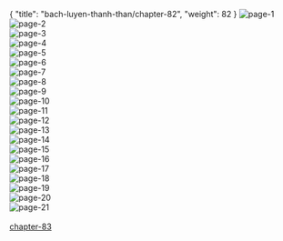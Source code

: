 { "title": "bach-luyen-thanh-than/chapter-82", "weight": 82 }
<img src="bach-luyen-thanh-than_0082_01-69c9bcaf14251958552ebca37f308ce6.webp" alt="page-1" origin="http://storage.fshare.vn/Test-vechai/1501572728-Bach-Luyen-Thanh-Than-Chapter-81-02.jpg"><br/>
<img src="bach-luyen-thanh-than_0082_02-dff855fe713bf54d3960c9b2336deb56.webp" alt="page-2" origin="http://storage.fshare.vn/Test-vechai/1501572728-Bach-Luyen-Thanh-Than-Chapter-81-03.jpg"><br/>
<img src="bach-luyen-thanh-than_0082_03-e508fb1680f616c131d7b7fdd247939a.webp" alt="page-3" origin="http://storage.fshare.vn/Test-vechai/1501572728-Bach-Luyen-Thanh-Than-Chapter-81-04.jpg"><br/>
<img src="bach-luyen-thanh-than_0082_04-152d73cf6f9b4776ea26aa57da602e71.webp" alt="page-4" origin="http://storage.fshare.vn/Test-vechai/1501572728-Bach-Luyen-Thanh-Than-Chapter-81-05.jpg"><br/>
<img src="bach-luyen-thanh-than_0082_05-42762d4b3e883db8638e20ec3f0bbd31.webp" alt="page-5" origin="http://storage.fshare.vn/Test-vechai/1501572728-Bach-Luyen-Thanh-Than-Chapter-81-06.jpg"><br/>
<img src="bach-luyen-thanh-than_0082_06-d946a273cfd4edf4bb7614ab60a6321b.webp" alt="page-6" origin="http://storage.fshare.vn/Test-vechai/1501572728-Bach-Luyen-Thanh-Than-Chapter-81-07.jpg"><br/>
<img src="bach-luyen-thanh-than_0082_07-80cd3094d9906cc7d3cd1e59027bbb49.webp" alt="page-7" origin="http://storage.fshare.vn/Test-vechai/1501572728-Bach-Luyen-Thanh-Than-Chapter-81-08.jpg"><br/>
<img src="bach-luyen-thanh-than_0082_08-69274837db763056ca96a9e61a9706cd.webp" alt="page-8" origin="http://storage.fshare.vn/Test-vechai/1501572728-Bach-Luyen-Thanh-Than-Chapter-81-09.jpg"><br/>
<img src="bach-luyen-thanh-than_0082_09-8928e3877a72c00bdbbb39c093b555f2.webp" alt="page-9" origin="http://storage.fshare.vn/Test-vechai/1501572728-Bach-Luyen-Thanh-Than-Chapter-81-10.jpg"><br/>
<img src="bach-luyen-thanh-than_0082_10-457ef9237c5422467dfb53ee0e1a3098.webp" alt="page-10" origin="http://storage.fshare.vn/Test-vechai/1501572728-Bach-Luyen-Thanh-Than-Chapter-81-11.jpg"><br/>
<img src="http://adx.kul.vn/www/delivery/avw.php?zoneid=263&amp;cb=1524452194&amp;n=af995ff0" alt="page-11" origin="http://adx.kul.vn/www/delivery/avw.php?zoneid=263&amp;cb=1524452194&amp;n=af995ff0"><br/>
<img src="bach-luyen-thanh-than_0082_12-bfe1069340a8bdf42eb09d5754b94abf.webp" alt="page-12" origin="http://storage.fshare.vn/Test-vechai/1501572728-Bach-Luyen-Thanh-Than-Chapter-81-13.jpg"><br/>
<img src="bach-luyen-thanh-than_0082_13-664c687434a9b6f4b5b82806e509d946.webp" alt="page-13" origin="http://storage.fshare.vn/Test-vechai/1501572728-Bach-Luyen-Thanh-Than-Chapter-81-14.jpg"><br/>
<img src="bach-luyen-thanh-than_0082_14-d30f26f45989179a4a9de73876142cc2.webp" alt="page-14" origin="http://storage.fshare.vn/Test-vechai/1501572728-Bach-Luyen-Thanh-Than-Chapter-81-15.jpg"><br/>
<img src="bach-luyen-thanh-than_0082_15-07396373703bd34f069d0592467f2313.webp" alt="page-15" origin="http://storage.fshare.vn/Test-vechai/1501572728-Bach-Luyen-Thanh-Than-Chapter-81-16.jpg"><br/>
<img src="bach-luyen-thanh-than_0082_16-4c0b39a1e6f3e23992ae2459070a8574.webp" alt="page-16" origin="http://storage.fshare.vn/Test-vechai/1501572728-Bach-Luyen-Thanh-Than-Chapter-81-17.jpg"><br/>
<img src="bach-luyen-thanh-than_0082_17-69bdaf28fbe0cf71d1034db4d376fe6c.webp" alt="page-17" origin="http://storage.fshare.vn/Test-vechai/1501572728-Bach-Luyen-Thanh-Than-Chapter-81-18.jpg"><br/>
<img src="bach-luyen-thanh-than_0082_18-3f2a02482ab33fa761a323355aad12cd.webp" alt="page-18" origin="http://storage.fshare.vn/Test-vechai/1501572728-Bach-Luyen-Thanh-Than-Chapter-81-19.jpg"><br/>
<img src="bach-luyen-thanh-than_0082_19-e05a63894c3dc170b71b56850b7b9ef4.webp" alt="page-19" origin="http://storage.fshare.vn/Test-vechai/1501572728-Bach-Luyen-Thanh-Than-Chapter-81-20.jpg"><br/>
<img src="bach-luyen-thanh-than_0082_20-6d8484bfefd04a5a0de369f5aa21dd1c.webp" alt="page-20" origin="http://storage.fshare.vn/Test-vechai/1501572728-Bach-Luyen-Thanh-Than-Chapter-81-21.jpg"><br/>
<img src="bach-luyen-thanh-than_0082_21-6a6604119e63a131c9cb87139c681976.webp" alt="page-21" origin="http://storage.fshare.vn/Test-vechai/1501572728-Bach-Luyen-Thanh-Than-Chapter-81-22.jpg"><br/>
<br/><a class="nextchap" href="/bach-luyen-thanh-than/chapter-83">chapter-83</a>
